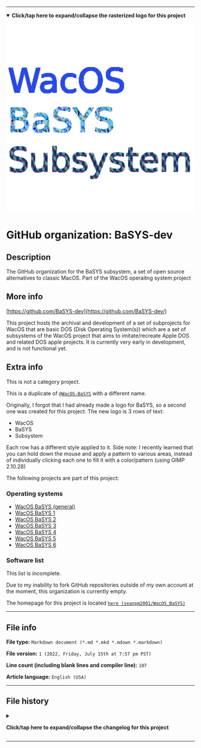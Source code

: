 
***

<!--
<details><summary><b lang="en">Click/tap here to expand/collapse the vectorized logo for this project</b></summary>

![WichCraft_Icon_1024px.svg failed to load. The file may be missing or corrupt. Check the file path for errors first.](/AdditionalInfo/2/BaSYS-dev/WichCraft_Icon_1024px.svg)

</details>
!-->

<details open><summary><b lang="en">Click/tap here to expand/collapse the rasterized logo for this project</b></summary>

![WacOS_BaSYS_Logo1024px_V1_HighCompression.png failed to load. The file may be missing or corrupt. Check the file path for errors first.](/AdditionalInfo/2/BaSYS-dev/WacOS_BaSYS_Logo1024px_V1_HighCompression.png)

</details>

# GitHub organization: BaSYS-dev

## Description

The GitHub organization for the BaSYS subsystem, a set of open source alternatives to classic MacOS. Part of the WacOS operaitng system project

## More info

[https://github.com/BaSYS-dev](https://github.com/BaSYS-dev/)

This project hosts the archival and development of a set of subprojects for WacOS that are basic DOS (Disk Operating System(s)) which are a set of subsystems of the WacOS project that aims to imitate/recreate Apple DOS and related DOS apple projects. It is currently very early in development, and is not functional yet.

## Extra info

This is not a category project.

This is a duplicate of [`@WacOS-BaSYS`](/AdditionalInfo/2/WacOS-BaSYS/) with a different name.

Originally, I forgot that I had already made a logo for BaSYS, so a second one was created for this project. The new logo is 3 rows of text:

- WacOS
- BaSYS
- Subsystem

Each row has a different style applied to it. Side note: I recently learned that you can hold down the mouse and apply a pattern to various areas, instead of individually clicking each one to fill it with a color/pattern (using GIMP 2.10.28)

The following projects are part of this project:

### Operating systems

- [WacOS BaSYS (general)](https://github.com/seanpm2001/WacOS_BaSYS/)
- [WacOS BaSYS 1](https://github.com/seanpm2001/WacOS_BaSYS_1/)
- [WacOS BaSYS 2](https://github.com/seanpm2001/WacOS_BaSYS_2/)
- [WacOS BaSYS 3](https://github.com/seanpm2001/WacOS_BaSYS_3/)
- [WacOS BaSYS 4](https://github.com/seanpm2001/WacOS_BaSYS_4/)
- [WacOS BaSYS 5](https://github.com/seanpm2001/WacOS_BaSYS_5/)
- [WacOS BaSYS 6](https://github.com/seanpm2001/WacOS_BaSYS_6/)

### Software list

This list is incomplete.

Due to my inability to fork GitHub repositories outside of my own account at the moment, this organization is currently empty.

The homepage for this project is located [`here (seanpm2001/WacOS_BaSYS)`](https://github.com/seanpm2001/WacOS_BaSYS/)

<!--
There is no current home repository for this project.
!-->

***

## File info

**File type:** `Markdown document (*.md *.mkd *.mdown *.markdown)`

**File version:** `1 (2022, Friday, July 15th at 7:57 pm PST)`

**Line count (including blank lines and compiler line):** `107`

**Article language:** `English (USA)`

***

## File history

<details><summary><p lang="en"><b>Click/tap here to expand/collapse the changelog for this project</b></p></summary>

<details><summary><p lang="en"><b>Version 1 (2022, Friday, July 15th at 7:57 pm PST)</b></p></summary>

**This version was made by:** [`@seanpm2001`](https://github.com/seanpm2001/)

> Changes:

- [x] Started the file
- [x] Referenced the organization icon (raster)
<!--  - [x] Referenced the organization icon (vector) !-->
- [x] Added the organization description
- [x] Added the `more info` section
- [x] Added the `extra info` section
- [x] Added the `file info` section
- [x] Added the `file history` section
- [ ] No other changes in version 1

</details>

</details>

***
